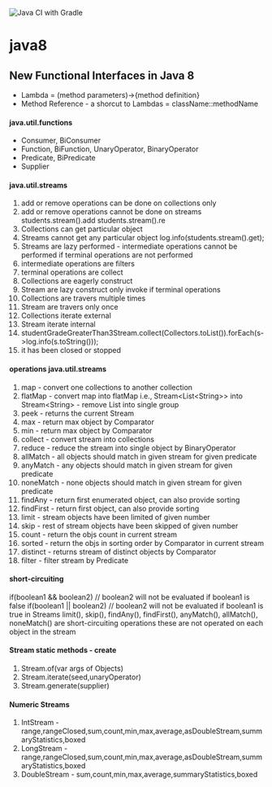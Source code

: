 ![Java CI with Gradle](https://github.com/ravindraAmbati/java8/workflows/Java%20CI%20with%20Gradle/badge.svg?branch=master)
# java8
<h2>New Functional Interfaces in Java 8</h2>
<ul>
    <li>Lambda = (method parameters)->{method definition}</li>
    <li>Method Reference - a shorcut to Lambdas = className::methodName</li>
</ul> 
<h4>java.util.functions</h4>
    <ul>
        <li>Consumer, BiConsumer</li>
        <li>Function, BiFunction, UnaryOperator, BinaryOperator</li>
        <li>Predicate, BiPredicate</li>
        <li>Supplier</li>
    </ul>
<h4>java.util.streams</h4>
    <ol>
        <li> add or remove operations can be done on collections only </li>
        <li> add or remove operations cannot be done on streams
                 students.stream().add 
                 students.stream().re 
        </li>
        <li> Collections can get particular object </li>
        <li> Streams cannot get any particular object 
                log.info(students.stream().get); 
        </li>
        <li> Streams are lazy performed - intermediate operations cannot be performed if terminal operations are not performed </li>
        <li> intermediate operations are filters </li>
        <li> terminal operations are collect </li>
        <li> Collections are eagerly construct </li>
        <li> Stream are lazy construct only invoke if terminal operations </li>
        <li> Collections are travers multiple times </li>
        <li> Stream are travers only once </li>
        <li> Collections iterate external </li>
        <li> Stream iterate internal </li>
        <li> studentGradeGreaterThan3Stream.collect(Collectors.toList()).forEach(s->log.info(s.toString())); </li>
        <li> it has been closed or stopped </li>
    </ol> 
    
<h4><b>operations</b> java.util.streams</h4>
    <ol>
    <li>map - convert one collections to another collection</li>
    <li>flatMap - convert map into flatMap i.e., Stream&lt;List&lt;String&gt;&gt; into Stream&lt;String&gt; - remove List into single group</li>
    <li>peek - returns the current Stream</li>
    <li>max - return max object by Comparator</li>
    <li>min - return max object by Comparator</li>
    <li>collect - convert stream into collections</li>
    <li>reduce - reduce the stream into single object by BinaryOperator</li>
    <li>allMatch - all objects should match in given stream for given predicate</li>
    <li>anyMatch - any objects should match in given stream for given predicate</li>
    <li>noneMatch - none objects should match in given stream for given predicate</li>
    <li>findAny - return first enumerated object, can also provide sorting</li>
    <li>findFirst - return first object, can also provide sorting</li>
    <li>limit - stream objects have been limited of given number </li>
    <li>skip - rest of stream objects have been skipped of given number</li>
    <li>count - return the objs count in current stream</li>
    <li>sorted - return the objs in sorting order by Comparator in current stream</li>
    <li>distinct - returns stream of distinct objects by Comparator</li>
    <li>filter - filter stream by Predicate</li>
    </ol>
<h4>short-circuiting</h4>
<p>
if(boolean1 && boolean2) // boolean2 will not be evaluated if boolean1 is false
if(boolean1 || boolean2) // boolean2 will not be evaluated if boolean1 is true
in Streams limit(), skip(), findAny(), findFirst(), anyMatch(), allMatch(), noneMatch() are short-circuiting operations
these are not operated on each object in the stream
</p> 
<h4>Stream static methods - create</h4>
    <ol>
        <li>Stream.of(var args of Objects)</li>
        <li>Stream.iterate(seed,unaryOperator)</li>
        <li>Stream.generate(supplier) </li>
    </ol>

<h4>Numeric Streams</h4>
    <ol>
        <li>IntStream - range,rangeClosed,sum,count,min,max,average,asDoubleStream,summaryStatistics,boxed</li>
        <li>LongStream - range,rangeClosed,sum,count,min,max,average,asDoubleStream,summaryStatistics,boxed</li>
        <li>DoubleStream - sum,count,min,max,average,summaryStatistics,boxed</li>
    </ol>
   
